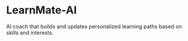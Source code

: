 # LearnMate-AI
AI coach that builds and updates personalized learning paths based on skills and interests.
